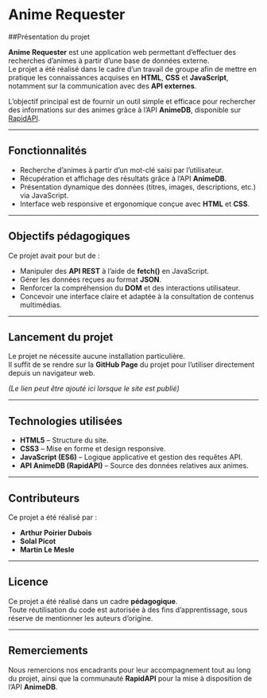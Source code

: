 # Anime Requester

##Présentation du projet

**Anime Requester** est une application web permettant d’effectuer des recherches d’animes à partir d’une base de données externe.  
Le projet a été réalisé dans le cadre d’un travail de groupe afin de mettre en pratique les connaissances acquises en **HTML**, **CSS** et **JavaScript**, notamment sur la communication avec des **API externes**.

L’objectif principal est de fournir un outil simple et efficace pour rechercher des informations sur des animes grâce à l’API **AnimeDB**, disponible sur [RapidAPI](https://rapidapi.com/).

---

## Fonctionnalités

- Recherche d’animes à partir d’un mot-clé saisi par l’utilisateur.  
- Récupération et affichage des résultats grâce à l’API **AnimeDB**.  
- Présentation dynamique des données (titres, images, descriptions, etc.) via JavaScript.  
- Interface web responsive et ergonomique conçue avec **HTML** et **CSS**.

---

## Objectifs pédagogiques

Ce projet avait pour but de :
- Manipuler des **API REST** à l’aide de **fetch()** en JavaScript.  
- Gérer les données reçues au format **JSON**.  
- Renforcer la compréhension du **DOM** et des interactions utilisateur.  
- Concevoir une interface claire et adaptée à la consultation de contenus multimédias.

---

## Lancement du projet

Le projet ne nécessite aucune installation particulière.  
Il suffit de se rendre sur la **GitHub Page** du projet pour l’utiliser directement depuis un navigateur web.

*(Le lien peut être ajouté ici lorsque le site est publié)*

---

## Technologies utilisées

- **HTML5** – Structure du site.  
- **CSS3** – Mise en forme et design responsive.  
- **JavaScript (ES6)** – Logique applicative et gestion des requêtes API.  
- **API AnimeDB (RapidAPI)** – Source des données relatives aux animes.

---

## Contributeurs

Ce projet a été réalisé par :
- **Arthur Poirier Dubois**  
- **Solal Picot**  
- **Martin Le Mesle**

---

## Licence

Ce projet a été réalisé dans un cadre **pédagogique**.  
Toute réutilisation du code est autorisée à des fins d’apprentissage, sous réserve de mentionner les auteurs d’origine.

---

## Remerciements

Nous remercions nos encadrants pour leur accompagnement tout au long du projet, ainsi que la communauté **RapidAPI** pour la mise à disposition de l’API **AnimeDB**.
